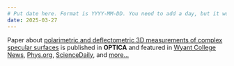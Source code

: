 ```yaml
---
# Put date here. Format is YYYY-MM-DD. You need to add a day, but it won't display.
date: 2025-03-27
---
```

Paper about [polarimetric and deflectometric 3D measurements of complex specular surfaces](https://opg.optica.org/optica/fulltext.cfm?uri=optica-12-4-446&id=569660) is published in **OPTICA** and featured in [Wyant College News](https://optics.arizona.edu/news/beyond-ambiguous-reflections-bridging-optical-3d-metrology-and-computer-vision), [Phys.org](https://phys.org/news/2025-03-ambiguous-bridging-optical-3d-metrology.html), [ScienceDaily](https://www.sciencedaily.com/releases/2025/03/250327141553.htm), and [more...](projects/industrialinspection/p-deflectometry/)
